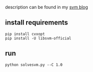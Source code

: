 description can be found in my [svm blog](https://cjl99.github.io/blogs/svm.html)

## install requirements
```shell
pip install cvxopt 
pip install -U libsvm-official
```

## run 
```shell
python solvesvm.py --C 1.0
```